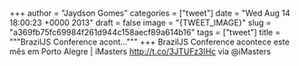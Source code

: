 
+++
author = "Jaydson Gomes"
categories = ["tweet"]
date = "Wed Aug 14 18:00:23 +0000 2013"
draft = false
image = "{TWEET_IMAGE}"
slug = "a369fb75fc69984f261d944c158aecf89a614b16"
tags = ["tweet"]
title = """BrazilJS Conference acont..."""
+++
BrazilJS Conference acontece este mês em Porto Alegre | iMasters http://t.co/3JTUFz3IHc via @iMasters
